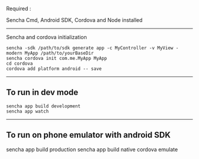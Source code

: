 Required :

Sencha Cmd, Android SDK, Cordova and Node installed

---------------------------------------
Sencha and cordova initialization

    sencha -sdk /path/to/sdk generate app -c MyController -v MyView -modern MyApp /path/to/yourBaseDir
    sencha cordova init com.me.MyApp MyApp
    cd cordova
    cordova add platform android -- save

----------------------------------------
To run in dev mode
--------------------------------------

    sencha app build development
    sencha app watch

--------------------------------------
To run on phone emulator with android SDK
--------------------------------------
  sencha app build production
  sencha app build native
  cordova emulate
